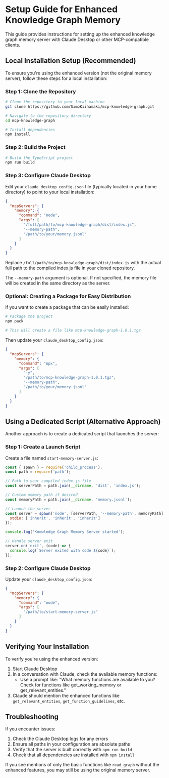 # Setup Guide for Enhanced Knowledge Graph Memory

This guide provides instructions for setting up the enhanced knowledge graph memory server with Claude Desktop or other MCP-compatible clients.

## Local Installation Setup (Recommended)

To ensure you're using the enhanced version (not the original memory server), follow these steps for a local installation:

### Step 1: Clone the Repository

```bash
# Clone the repository to your local machine
git clone https://github.com/SimoKiihamaki/mcp-knowledge-graph.git

# Navigate to the repository directory
cd mcp-knowledge-graph

# Install dependencies
npm install
```

### Step 2: Build the Project

```bash
# Build the TypeScript project
npm run build
```

### Step 3: Configure Claude Desktop

Edit your `claude_desktop_config.json` file (typically located in your home directory) to point to your local installation:

```json
{
  "mcpServers": {
    "memory": {
      "command": "node",
      "args": [
        "/full/path/to/mcp-knowledge-graph/dist/index.js",
        "--memory-path", 
        "/path/to/your/memory.jsonl"
      ]
    }
  }
}
```

Replace `/full/path/to/mcp-knowledge-graph/dist/index.js` with the actual full path to the compiled index.js file in your cloned repository.

The `--memory-path` argument is optional. If not specified, the memory file will be created in the same directory as the server.

### Optional: Creating a Package for Easy Distribution

If you want to create a package that can be easily installed:

```bash
# Package the project
npm pack

# This will create a file like mcp-knowledge-graph-1.0.1.tgz
```

Then update your `claude_desktop_config.json`:

```json
{
  "mcpServers": {
    "memory": {
      "command": "npx",
      "args": [
        "-y",
        "/path/to/mcp-knowledge-graph-1.0.1.tgz",
        "--memory-path", 
        "/path/to/your/memory.jsonl"
      ]
    }
  }
}
```

## Using a Dedicated Script (Alternative Approach)

Another approach is to create a dedicated script that launches the server:

### Step 1: Create a Launch Script

Create a file named `start-memory-server.js`:

```javascript
const { spawn } = require('child_process');
const path = require('path');

// Path to your compiled index.js file
const serverPath = path.join(__dirname, 'dist', 'index.js');

// Custom memory path if desired
const memoryPath = path.join(__dirname, 'memory.jsonl');

// Launch the server
const server = spawn('node', [serverPath, '--memory-path', memoryPath], {
  stdio: ['inherit', 'inherit', 'inherit']
});

console.log('Knowledge Graph Memory Server started');

// Handle server exit
server.on('exit', (code) => {
  console.log(`Server exited with code ${code}`);
});
```

### Step 2: Configure Claude Desktop

Update your `claude_desktop_config.json`:

```json
{
  "mcpServers": {
    "memory": {
      "command": "node",
      "args": [
        "/path/to/start-memory-server.js"
      ]
    }
  }
}
```

## Verifying Your Installation

To verify you're using the enhanced version:

1. Start Claude Desktop
2. In a conversation with Claude, check the available memory functions:
   - Use a prompt like: "What memory functions are available to you? Check for functions like get_working_memory or get_relevant_entities."
3. Claude should mention the enhanced functions like `get_relevant_entities`, `get_function_guidelines`, etc.

## Troubleshooting

If you encounter issues:

1. Check the Claude Desktop logs for any errors
2. Ensure all paths in your configuration are absolute paths
3. Verify that the server is built correctly with `npm run build`
4. Check that all dependencies are installed with `npm install`

If you see mentions of only the basic functions like `read_graph` without the enhanced features, you may still be using the original memory server.
